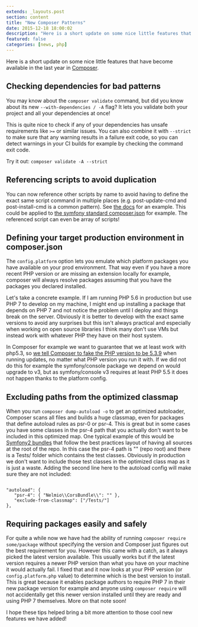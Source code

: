 ```yaml
---
extends: _layouts.post
section: content
title: "New Composer Patterns"
date: 2015-12-18 18:00:02
description: "Here is a short update on some nice little features that have become available in the last few months in Composer. Checking dependencies for bad patterns You may know about the composer validate command, but did you know about its new --with-dependencies / -A flag? It lets you validate both your project and all your dependencies at once! This is qu..."
featured: false
categories: [news, php]
---
```

Here is a short update on some nice little features that have become available in the last year in [Composer](https://getcomposer.org).

Checking dependencies for bad patterns
--------------------------------------

You may know about the `composer validate` command, but did you know about its new `--with-dependencies / -A` flag? It lets you validate both your project and all your dependencies at once!

This is quite nice to check if any of your dependencies has unsafe requirements like `>=` or similar issues. You can also combine it with `--strict` to make sure that any warning results in a failure exit code, so you can detect warnings in your CI builds for example by checking the command exit code.

Try it out: `composer validate -A --strict`

Referencing scripts to avoid duplication
----------------------------------------

You can now reference other scripts by name to avoid having to define the exact same script command in multiple places (e.g. post-update-cmd and post-install-cmd is a common pattern). See [the docs](https://getcomposer.org/doc/articles/scripts.md#referencing-scripts) for an example. This could be applied to [the symfony standard composer.json](https://github.com/symfony/symfony-standard/blob/22ec5ec332569d44170b0e69c81a238162e7df5d/composer.json#L30-L45) for example. The referenced script can even be array of scripts!

Defining your target production environment in composer.json
------------------------------------------------------------

The `config.platform` option lets you emulate which platform packages you have available on your prod environment. That way even if you have a more recent PHP version or are missing an extension locally for example, composer will always resolve packages assuming that you have the packages you declared installed.

Let's take a concrete example. If I am running PHP 5.6 in production but use PHP 7 to develop on my machine, I might end up installing a package that depends on PHP 7 and not notice the problem until I deploy and things break on the server. Obviously it is better to develop with the exact same versions to avoid any surprises but this isn't always practical and especially when working on open source libraries I think many don't use VMs but instead work with whatever PHP they have on their host system.

In Composer for example we want to guarantee that we at least work with php5.3, so [we tell Composer to fake the PHP version to be 5.3.9](https://github.com/composer/composer/blob/e87190e/composer.json#L44) when running updates, no matter what PHP version you run it with. If we did not do this for example the symfony/console package we depend on would upgrade to v3, but as symfony/console v3 requires at least PHP 5.5 it does not happen thanks to the platform config.

Excluding paths from the optimized classmap
-------------------------------------------

When you run `composer dump-autoload -o` to get an optimized autoloader, Composer scans all files and builds a huge classmap, even for packages that define autoload rules as psr-0 or psr-4. This is great but in some cases you have some classes in the psr-4 path that you actually don't want to be included in this optimized map. One typical example of this would be [Symfony2 bundles](https://github.com/nelmio/NelmioCorsBundle/tree/fa14a81) that follow the best practices layout of having all sources at the root of the repo. In this case the psr-4 path is "" (repo root) and there is a Tests/ folder which contains the test classes. Obviously in production we don't want to include those test classes in the optimized class map as it is just a waste. Adding the second line here to the autoload config will make sure they are not included:

 ```

"autoload": {
    "psr-4": { "Nelmio\\CorsBundle\\": "" },
    "exclude-from-classmap": ["/Tests/"]
},
```

Requiring packages easily and safely
------------------------------------

For quite a while now we have had the ability of running `composer require some/package` without specifying the version and Composer just figures out the best requirement for you. However this came with a catch, as it always picked the latest version available. This usually works but if the latest version requires a newer PHP version than what you have on your machine it would actually fail. I fixed that and it now looks at your PHP version (or `config.platform.php` value) to determine which is the best version to install. This is great because it enables package authors to require PHP 7 in their new package version for example and anyone using `composer require` will not accidentally get this newer version installed until they are ready and using PHP 7 themselves. More on that note soon!

I hope these tips helped bring a bit more attention to those cool new features we have added!